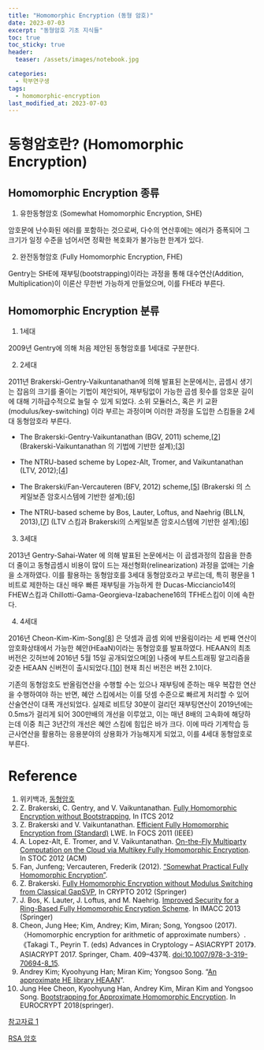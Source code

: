 ```yaml
---
title: "Homomorphic Encryption (동형 암호)"
date: 2023-07-03
excerpt: "동형암호 기초 지식들"
toc: true
toc_sticky: true
header:
  teaser: /assets/images/notebook.jpg

categories:
  - 학부연구생
tags:
  - homomorphic-encryption
last_modified_at: 2023-07-03
---
```


# 동형암호란? (Homomorphic Encryption)

## Homomorphic Encryption 종류

1. 유한동형암호 (Somewhat Homomorphic Encryption, SHE)

암호문에 난수화된 에러를 포함하는 것으로써, 다수의 연산후에는 에러가 증폭되어 그 크기가 일정 수준을 넘어서면 정확한 복호화가 불가능한 한계가 있다.

2. 완전동형암호 (Fully Homomorphic Encryption, FHE)

Gentry는 SHE에 재부팅(bootstrapping)이라는 과정을 통해 대수연산(Addition, Multiplication)이 이론산 무한번 가능하게 만들었으며, 이를 FHE라 부른다.

## Homomorphic Encryption 분류

1. 1세대

2009년 Gentry에 의해 처음 제안된 동형암호를 1세대로 구분한다.

2. 2세대

2011년 Brakerski-Gentry-Vaikuntanathan에 의해 발표된 논문에서는, 곱셈시 생기는 잡음의 크기를 줄이는 기법이 제안되어, 재부팅없이 가능한 곱셈 횟수를 암호문 길이에 대해 기하급수적으로 늘릴 수 있게 되었다. 소위 모듈러스, 혹은 키 교환(modulus/key-switching) 이라 부르는 과정이며 이러한 과정을 도입한 스킴들을 2세대 동형암호라 부른다.

- The Brakerski-Gentry-Vaikuntanathan (BGV, 2011) scheme,\[[2](https://eprint.iacr.org/2011/277)\] (Brakerski-Vaikuntanathan 의 기법에 기반한 설계);\[[3](https://eprint.iacr.org/2011/344)\]

- The NTRU-based scheme by Lopez-Alt, Tromer, and Vaikuntanathan (LTV, 2012);\[[4](https://eprint.iacr.org/2013/094)\]

- The Brakerski/Fan-Vercauteren (BFV, 2012) scheme,\[[5](https://eprint.iacr.org/2012/144)\] (Brakerski 의 스케일보존 암호시스템에 기반한 설계);\[[6](https://eprint.iacr.org/2012/078)\]

- The NTRU-based scheme by Bos, Lauter, Loftus, and Naehrig (BLLN, 2013),\[[7](https://eprint.iacr.org/2013/075)\] (LTV 스킴과 Brakerski의 스케일보존 암호시스템에 기반한 설계);\[[6](https://eprint.iacr.org/2012/078)\]

3. 3세대

2013년 Gentry-Sahai-Water 에 의해 발표된 논문에서는 이 곱셈과정의 잡음을 한층 더 줄이고 동형곱셈시 비용이 많이 드는 재선형화(relinearization) 과정을 없애는 기술을 소개하였다. 이를 활용하는 동형암호를 3세대 동형암호라고 부르는데, 특히 평문을 1 비트로 제한하는 대신 매우 빠른 재부팅을 가능하게 한 Ducas-Micciancio14의 FHEW스킴과 Chillotti-Gama-Georgieva-Izabachene16의 TFHE스킴이 이에 속한다.

4. 4세대

2016년 Cheon-Kim-Kim-Song\[[8](https://link.springer.com/chapter/10.1007/978-3-319-70694-8_15)\] 은 덧셈과 곱셈 외에 반올림이라는 세 번째 연산이 암호화상태에서 가능한 혜안(HEaaN)이라는 동형암호를 발표하였다. HEAAN의 최초 버전은 깃허브에 2016년 5월 15일 공개되었으며\[[9](https://github.com/snucrypto/HEAAN)\] 나중에 부트스트래핑 알고리즘을 갖춘 HEAAN 신버전이 출시되었다.\[[10](https://eprint.iacr.org/2018/153)\] 현재 최신 버전은 버전 2.1이다.

기존의 동형암호도 반올림연산을 수행할 수는 있으나 재부팅에 준하는 매우 복잡한 연산을 수행하여야 하는 반면, 혜안 스킴에서는 이를 덧셈 수준으로 빠르게 처리할 수 있어 산술연산이 대폭 개선되었다. 실제로 비트당 30분이 걸리던 재부팅연산이 2019년에는 0.5ms가 걸리게 되어 300만배의 개선을 이루었고, 이는 매년 8배의 고속화에 해당하는데 이중 최근 3년간의 개선은 혜안 스킴에 힘입은 바가 크다. 이에 따라 기계학습 등 근사연산을 활용하는 응용분야의 상용화가 가능해지게 되었고, 이를 4세대 동형암호로 부른다.

# Reference

1. 위키백과, [동형암호](https://ko.wikipedia.org/wiki/%EB%8F%99%ED%98%95%EC%95%94%ED%98%B8)
2. Z. Brakerski, C. Gentry, and V. Vaikuntanathan. [Fully Homomorphic Encryption without Bootstrapping](https://eprint.iacr.org/2011/277), In ITCS 2012
3. Z. Brakerski and V. Vaikuntanathan. [Efficient Fully Homomorphic Encryption from (Standard)](https://eprint.iacr.org/2011/344) LWE. In FOCS 2011 (IEEE)
4. A. Lopez-Alt, E. Tromer, and V. Vaikuntanathan. [On-the-Fly Multiparty Computation on the Cloud via Multikey Fully Homomorphic Encryption](https://eprint.iacr.org/2013/094). In STOC 2012 (ACM)
5. Fan, Junfeng; Vercauteren, Frederik (2012). [“Somewhat Practical Fully Homomorphic Encryption”](https://eprint.iacr.org/2012/144).
6. Z. Brakerski. [Fully Homomorphic Encryption without Modulus Switching from Classical GapSVP](https://eprint.iacr.org/2012/078), In CRYPTO 2012 (Springer)
7. J. Bos, K. Lauter, J. Loftus, and M. Naehrig. [Improved Security for a Ring-Based Fully Homomorphic Encryption Scheme](https://eprint.iacr.org/2013/075). In IMACC 2013 (Springer)
8. Cheon, Jung Hee; Kim, Andrey; Kim, Miran; Song, Yongsoo (2017). 〈Homomorphic encryption for arithmetic of approximate numbers〉. 《Takagi T., Peyrin T. (eds) Advances in Cryptology – ASIACRYPT 2017》. ASIACRYPT 2017. Springer, Cham. 409–437쪽. [doi:10.1007/978-3-319-70694-8_15](https://link.springer.com/chapter/10.1007/978-3-319-70694-8_15).
9. Andrey Kim; Kyoohyung Han; Miran Kim; Yongsoo Song. “[An approximate HE library HEAAN](https://github.com/snucrypto/HEAAN)”.
10. Jung Hee Cheon, Kyoohyung Han, Andrey Kim, Miran Kim and Yongsoo Song. [Bootstrapping for Approximate Homomorphic Encryption](https://eprint.iacr.org/2018/153). In EUROCRYPT 2018(springer).

[참고자료 1](https://koreascience.kr/article/JAKO201326952133126.pdf)

[RSA 암호](https://ko.wikipedia.org/wiki/RSA_%EC%95%94%ED%98%B8)
